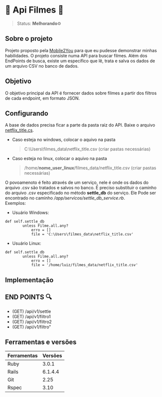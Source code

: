 # 🎥  Api Filmes 🎥
> Status: **Melhorando**⚙️<br>

## Sobre o projeto
Projeto proposto pela [Mobile2You](https://www.mobile2you.com.br/pt/) para que eu pudesse demonstrar minhas habilidades. O projeto consiste numa API para buscar filmes. Além dos EndPoints de busca, existe um específico que lê, trata e salva os dados de um arquivo CSV no banco de dados.

## Objetivo
O objetivo principal da API é fornecer dados sobre filmes a partir dos filtros de cada endpoint, em formato JSON.

## Configurando
A base de dados precisa ficar a parte da pasta raiz do API. Baixe o arquivo [netflix_title.cs](https://drive.google.com/file/d/1oxEV_CnabTh8WkKOxH_vDX4bDOSPhxGd/view?usp=sharing).
+ Caso esteja no windows, colocar o aquivo na pasta
  > C:\Users\filmes_data\netflix_title.csv (criar pastas necessárias)
+ Caso esteja no linux, colocar o aquivo na pasta
  > /home/**nome_user_linux**/filmes_data/netflix_title.csv (criar pastas necessárias)

O povoamenoto é feito através de um serviço, nele é onde os dados do arquivo .csv são tratados e salvos no banco. É preciso substituir o caminho do arquivo .csv especificado no método **settle_db** do serviço. Ele Pode ser encontrado no caminho */app/servicos/settle_db_service.rb*. <br>
Exemplos:
+ Usuário Windows: 
```
def self.settle_db
        unless Filme.all.any?
            erro = []
            file = 'C:\Users\filmes_data\netflix_title.csv'
```
+ Usuário Linux: 
```
def self.settle_db
        unless Filme.all.any?
            erro = []
            file = '/home/luiz/filmes_data/netflix_title.csv'
```

## Implementação

## END POINTS 🔍
+ (GET) /api/v1/settle <br>
+ (GET) /api/v1/filtro1 <br>
+ (GET) /api/v1/filtro2 <br>
+ (GET) /api/v1/filtro" <br>
## Ferramentas e versões

Ferramentas | Versões
----------- | ----------
Ruby        | 3.0.1
Rails       | 6.1.4.4
Git         | 2.25
Rspec       | 3.10


